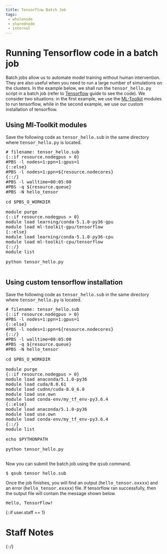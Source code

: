 ```yaml
---
title: Tensorflow Batch Job
tags:
 - wholenode
 - sharednode
 - internal
---
```


# Running Tensorflow code in a batch job

Batch jobs allow us to automate model training without human intervention. They are also useful when you need to run a large number of simulations on the clusters. In the example below, we shall run the <kbd>tensor_hello.py</kbd> script in a batch job (refer to <a href="tensorflow">Tensorflow</a> guide to see the code). We consider two situations: in the first example, we use the <a href="mltoolkit">ML-Toolkit</a> modules to run tensorflow, while in the second example, we use our custom installation of tensorflow.

## Using Ml-Toolkit modules
Save the following code as <kbd>tensor_hello.sub</kbd> in the same directory where <kbd>tensor_hello.py</kbd> is located.
<pre>
# filename: tensor_hello.sub
{::if resource.nodegpus > 0}
#PBS -l nodes=1:ppn=1:gpus=1
{::else}
#PBS -l nodes=1:ppn=${resource.nodecores}
{::/}
#PBS -l walltime=00:05:00
#PBS -q ${resource.queue}
#PBS -N hello_tensor

cd $PBS_O_WORKDIR

module purge
{::if resource.nodegpus > 0}
module load learning/conda-5.1.0-py36-gpu
module load ml-toolkit-gpu/tensorflow
{::else}
module load learning/conda-5.1.0-py36-cpu
module load ml-toolkit-cpu/tensorflow
{::/}
module list

python tensor_hello.py

</pre>

## Using custom tensorflow installation
Save the following code as <kbd>tensor_hello.sub</kbd> in the same directory where <kbd>tensor_hello.py</kbd> is located.
<pre>
# filename: tensor_hello.sub
{::if resource.nodegpus > 0}
#PBS -l nodes=1:ppn=1:gpus=1
{::else}
#PBS -l nodes=1:ppn=${resource.nodecores}
{::/}
#PBS -l walltime=00:05:00
#PBS -q ${resource.queue}
#PBS -N hello_tensor

cd $PBS_O_WORKDIR

module purge
{::if resource.nodegpus > 0}
module load anaconda/5.1.0-py36
module load cuda/8.0.61 
module load cudnn/cuda-8.0_6.0
module load use.own
module load conda-env/my_tf_env-py3.6.4
{::else}
module load anaconda/5.1.0-py36
module load use.own
module load conda-env/my_tf_env-py3.6.4
{::/}
module list

echo $PYTHONPATH

python tensor_hello.py

</pre>

Now you can submit the batch job using the <kbd>qsub</kbd> command.
<pre>$ qsub tensor_hello.sub</pre>

Once the job finishes, you will find an output (<kbd>hello_tensor.oxxxx</kbd>) and an error (<kbd>hello_tensor.exxxx</kbd>) file. If tensorflow ran successfully, then the output file will contain the message shown below.
<pre>
Hello, TensorFlow!
</pre>

{::if user.staff == 1}
# Staff Notes

{::/}

